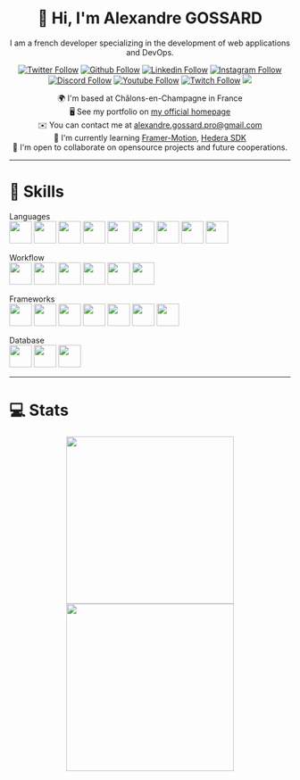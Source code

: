 <div align="center">
  <h1>👋 Hi, I'm <span>Alexandre GOSSARD</span></h1>
  <p>I am a french developer specializing in the development of web applications and DevOps.</p>

[![Twitter Follow](https://img.shields.io/twitter/follow/hakkaofdev?color=%231DA1F2&label=Twitter&logo=Twitter&style=for-the-badge)](https://twitter.com/hakkaofdev)
[![Github Follow](https://img.shields.io/github/followers/HakkaOfDev?color=000000&label=My%20Github&logo=Github&style=for-the-badge)](https://github.com/HakkaOfDev)
[![Linkedin Follow](https://img.shields.io/static/v1?label=Linkedin&message=Alexandre%20Gossard&color=0896EC&logo=Linkedin&style=for-the-badge)](https://www.linkedin.com/in/hakkaofdev/)
[![Instagram Follow](https://img.shields.io/static/v1?label=Instagram&message=hakkaofdev&color=E1306C&logo=Instagram&style=for-the-badge)](https://www.instagram.com/hakkaofdev/)
[![Discord Follow](https://img.shields.io/static/v1?label=Discord&message=Hakkā%236565&color=7289DA&logo=Discord&style=for-the-badge)](https://discord.com/users/219057055233736704)
[![Youtube Follow](https://img.shields.io/static/v1?color=FF0000&label=Youtube&logo=Youtube&message=Hakkasama&style=for-the-badge)](https://www.youtube.com/channel/UCL2DQSKkbk4JoTtrrguSqmA)
[![Twitch Follow](https://img.shields.io/static/v1?color=9146FF&label=Twitch&logo=Twitch&message=Hakkasama&style=for-the-badge)](https://www.twitch.tv/hakkasama)
![](https://komarev.com/ghpvc/?username=hakkaofdev&style=for-the-badge)

<p>

🌍 I'm based at Châlons-en-Champagne in France<br/>
🖥️ See my portfolio on [my official homepage](http://hakkaofdev.fr)<br/>
✉️ You can contact me at [alexandre.gossard.pro@gmail.com](mailto:alexandre.gossard.pro@gmail.com)<br/>
🧠 I'm currently learning [Framer-Motion](https://www.framer.com/motion/), [Hedera SDK](https://github.com/hashgraph/hedera-sdk-js)<br/>
🤝 I'm open to collaborate on opensource projects and future cooperations.

</p>
</div>

<hr/>

<h1>🚀 Skills</h1>

<div>
  <p>Languages<br/>
    <img src="https://api.iconify.design/vscode-icons/file-type-html.svg" height="40" width="40"/>
    <img src="https://api.iconify.design/vscode-icons/file-type-css.svg" height="40" width="40"/>
    <img src="https://api.iconify.design/logos/typescript-icon.svg" height="40" width="40"/>
    <img src="https://api.iconify.design/logos/javascript.svg" height="40" width="40"/>
    <img src="https://api.iconify.design/logos/sass.svg" height="40" width="40"/>
    <img src="https://api.iconify.design/vscode-icons/file-type-python.svg" height="40" width="40"/>
    <img src="https://api.iconify.design/vscode-icons/file-type-powershell.svg" height="40" width="40"/>
    <img src="https://api.iconify.design/codicon/terminal-bash.svg?color=%234DA925" height="40" width="40"/>
    <img src="https://api.iconify.design/logos/java.svg" height="40" width="40"/>
  </p>
</div>
<div>
  <p>Workflow<br/>
    <img src="https://api.iconify.design/vscode-icons/file-type-docker.svg" height="40" width="40"/>
    <img src="https://api.iconify.design/logos/kubernetes.svg" height="40" width="40"/>
    <img src="https://api.iconify.design/iconoir/github.svg" height="40" width="40"/>
    <img src="https://api.iconify.design/logos/gitlab.svg" height="40" width="40"/>
    <img src="https://api.iconify.design/logos/aws.svg" height="40" width="40"/>
    <img src="https://api.iconify.design/logos/rabbitmq-icon.svg" height="40" width="40"/>
  </p>
</div>
<div>
  <p>Frameworks<br/>
    <img src="https://api.iconify.design/cib/next-js.svg" height="40" width="40"/>
    <img src="https://api.iconify.design/logos/react.svg" height="40" width="40"/>
    <img src="https://api.iconify.design/simple-icons/chakraui.svg?color=%2381e6d9" height="40" width="40"/>
    <img src="https://api.iconify.design/vscode-icons/file-type-tailwind.svg" height="40" width="40"/>
    <img src="https://api.iconify.design/vscode-icons/file-type-django.svg" height="40" width="40"/>
    <img src="https://api.iconify.design/bxl/flask.svg" height="40" width="40"/>
    <img src="https://api.iconify.design/simple-icons/fastapi.svg?color=%2305998b" height="40" width="40"/>
  </p>
</div>
<div>
  <p>Database<br/>
    <img src="https://api.iconify.design/logos/mysql.svg" height="40" width="40"/>
    <img src="https://api.iconify.design/logos/postgresql.svg" height="40" width="40"/>
    <img src="https://api.iconify.design/logos/mongodb.svg" height="40" width="40"/>
  </p>
</div>

<hr/>

<h1>💻 Stats</h1>

<p align="center">

<img src="https://github-readme-stats.vercel.app/api?username=hakkaofdev&show_icons=true&count_private=true&theme=radical&hide_border=true" width="300"/>

<img src="https://github-readme-streak-stats.herokuapp.com?user=HakkaOfDev&theme=radical&hide_border=true" width="300"/>

</p>
